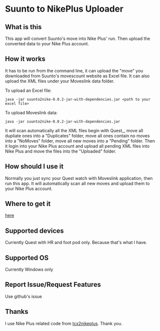 Suunto to NikePlus Uploader
===========================


What is this
------------

This app will convert Suunto's move into Nike Plus' run. Then upload the converted data to your Nike Plus account.

How it works
------------

It has to be run from the command line, it can upload the "move" you downloaded from Suunto's movescount website as Excel file. It can also upload the XML files under your Moveslink data folder.

To upload an Excel file:

    java -jar suunto2nike-0.0.2-jar-with-dependencies.jar <path to your excel file>

To upload Moveslink data:

    java -jar suunto2nike-0.0.2-jar-with-dependencies.jar

It will scan automatically all the XML files begin with Quest_, move all dupliate ones into a "Duplicates" folder, move all ones contain no moves into a "NoMoves" folder, move all new moves into a "Pending" folder. Then it login into your Nike Plus account and upload all pending XML files into Nike Plus and move the files into the "Uploaded" folder.

How should I use it
-------------------

Normally you just sync your Quest watch with Moveslink application, then run this app. It will automatically scan all new moves and upload them to your Nike Plus account.

Where to get it
---------------

[here](https://github.com/oldhu/suunto2nike/releases)

Supported devices
-----------------

Currently Quest with HR and foot pod only. Because that's what I have.

Supported OS
------------

Currently Windows only

Report Issue/Request Features
-----------------------------

Use github's issue

Thanks
------

I use Nike Plus related code from [tcx2nikeplus](https://github.com/angusws/tcx2nikeplus). Thank you.